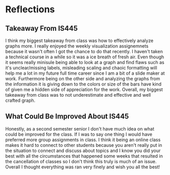 # Reflections

## Takeaway From IS445

I think my biggest takeaway from class was how to effectively analyze graphs more. I really enjoyed the weekly visualization assignemnets because it wasn't often I got the chance to do that recently. I haven't taken a technical course in a while so it was a ice breath of fresh air. Even though it seems really minisule being able to look at a graph and find flaws such as it's unclear/missing labels, misleading scaling and chaoic formatting will help me a lot in my future full time career since I am a bit of a slide maker at work. Furthermore being on the other side and analyzing the graphs from the information it is giving down to the colors or size of the bars have kind of given me a hidden side of appreciation for the work. Overall, my biggest takeaway from class was to not underestimate and effective and well crafted graph. 

## What Could Be Improved About IS445

Honestly, as a second semester senior I don't have much idea on what could be improved for the class. If I was to say one thing I would have preferred more group assignments in class. I think it being an online class makes it hard to connect to other students because you aren't really put in the situation to connect and discuss about topics and I know you did your best with all the circumstances that happened some weeks that resulted in the cancellation of classes so I don't think this truly is much of an issue. Overall I thought everything was ran very finely and wish you all the best!
